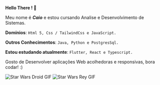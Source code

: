 **Hello There ! 👋**

Meu nome é ***Caio*** e estou cursando Analise e Desenvolvimento de Sistemas.

****Domínios****: `Html 5, Css / TailwindCss e JavaScript.`

****Outros Conhecimentos****: `Java, Python e PostgresSql.`

****Estou estudando atualmente****:  `Flutter, React e Typescript.`

Gosto de Desenvolver aplicações Web acolhedoras e responsivas, bora codar! :)

![Star Wars Droid GIF](https://media1.tenor.com/m/8Lh0oV1lZ5oAAAAd/star-wars-b1-battle-droid-sings-keane.gif) ![Star Wars Rey GIF](https://media1.tenor.com/m/lRFkHTWGxD4AAAAC/star-wars-rey.gif)


